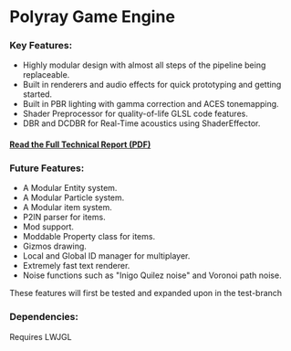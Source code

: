 # Polyray Game Engine

### Key Features:
* Highly modular design with almost all steps of the pipeline being replaceable.
* Built in renderers and audio effects for quick prototyping and getting started.
* Built in PBR lighting with gamma correction and ACES tonemapping.
* Shader Preprocessor for quality-of-life GLSL code features.
* DBR and DCDBR for Real-Time acoustics using ShaderEffector.

#### **[Read the Full Technical Report (PDF)](https://givejavaachance.github.io/PolyrayGameEngine/Polyray%20Game%20Engine%20Report.pdf)**

### Future Features:
* A Modular Entity system.
* A Modular Particle system.
* A Modular item system.
* P2IN parser for items.
* Mod support.
* Moddable Property class for items.
* Gizmos drawing.
* Local and Global ID manager for multiplayer.
* Extremely fast text renderer.
* Noise functions such as "Inigo Quilez noise" and Voronoi path noise.

These features will first be tested and expanded upon in the test-branch

### Dependencies:
Requires LWJGL
